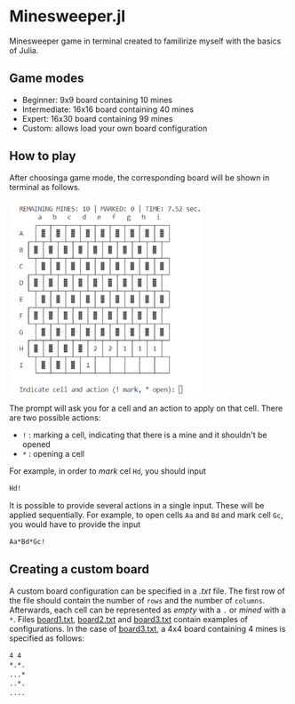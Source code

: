 # Minesweeper.jl

Minesweeper game in terminal created to familirize myself with the basics of Julia.

## Game modes 
 - Beginner: 9x9 board containing 10 mines 
 - Intermediate: 16x16 board containing 40 mines
 - Expert: 16x30 board containing 99 mines
 - Custom: allows load your own board configuration

## How to play 
After choosinga game mode, the corresponding board will be shown in terminal as follows. 

<img src="images/ongoing_game.png" width="350px" alt="A screeshot of an ongoing game">

The prompt will ask you for a cell and an action to apply on that cell. There are two possible actions:

- `!` : marking a cell, indicating that there is a mine and it shouldn't be opened
- `*` : opening a cell

For example, in order to *mark* cel `Hd`, you should input 
```txt
Hd!
``` 

It is possible to provide several actions in a single input. These will be applied sequentially. For example, to open cells `Aa` and `Bd` and mark cell `Gc`, you would have to provide the input 
```txt
Aa*Bd*Gc!
``` 


## Creating a custom board 
A custom board configuration can be specified in a *.txt* file. The first row of the file should contain the number of `rows` and the number of `columns`. Afterwards, each cell can be represented as *empty* with a `.` or *mined* with a `*`. Files [board1.txt](src/data/board1.txt), [board2.txt](src/data/board2.txt) and [board3.txt](src/data/board3.txt) contain examples of configurations. In the case of [board3.txt](src/data/board3.txt), a 4x4 board containing 4 mines is specified as follows:
```txt
4 4 
*.*. 
...*
..*. 
....
```

## 

